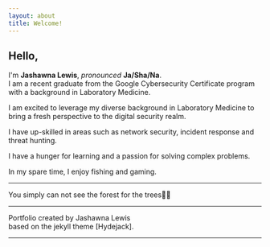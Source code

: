 ```yaml
---
layout: about
title: Welcome!
---
```


## Hello,

I'm **Jashawna Lewis**, *pronounced* **Ja/Sha/Na**.<br>
I am a recent graduate from the Google Cybersecurity Certificate program with a background in Laboratory Medicine. <br>

I am excited to leverage my diverse background in Laboratory Medicine to bring a fresh perspective to the digital security realm. <br>

I have up-skilled in areas such as network security, incident response and threat hunting. <br>

I have a hunger for learning and a passion for solving complex problems.<br>

In my spare time, I enjoy fishing and gaming.<br>

***


You simply can not see the forest for the trees🌳🌳





***

Portfolio created by Jashawna Lewis <br>
based on the jekyll theme [Hydejack].

***





<!--author-->

